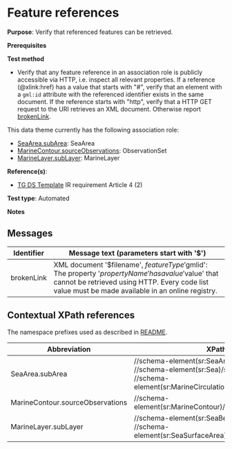 # Feature references

**Purpose**: Verify that referenced features can be retrieved.

**Prerequisites**

**Test method**

* Verify that any feature reference in an association role is publicly accessible via HTTP, i.e. inspect all relevant properties. If a reference (@xlink:href) has a value that starts with "#", verify that an element with a `gml:id` attribute with the referenced identifier exists in the same document. If the reference starts with "http", verify that a HTTP GET request to the URI retrieves an XML document. Otherwise report [brokenLink](#brokenLink).

This data theme currently has the following association role:

* [SeaArea.subArea](#subArea): SeaArea
* [MarineContour.sourceObservations](#sourceObservations): ObservationSet
* [MarineLayer.subLayer](#subLayer): MarineLayer 

**Reference(s)**: 

* [TG DS Template](./README.md#ref_TG_DS_tmpl) IR requirement Article 4 (2)

**Test type**: Automated

**Notes**

## Messages

Identifier  |  Message text (parameters start with '$')
---------------------------------------------------------- | -------------------------------------------------------------------------
brokenLink <a name="brokenLink"/>  |  XML document '$filename', $featureType '$gmlid': The property '$propertyName' has a value '$value' that cannot be retrieved using HTTP. Every code list value must be made available in an online registry. 

## Contextual XPath references

The namespace prefixes used as described in [README](./README.md#namespaces).

Abbreviation                         |  XPath expression    | Multiplicity    | Voidable
------------------------------------ | ---------------------|-----------------|------------
SeaArea.subArea <a name ="subArea"></a>	| //schema-element(sr:SeaArea)/sr:subArea/@xlink:href <br> //schema-element(sr:Sea)/sr:subArea/@xlink:href <br> //schema-element(sr:MarineCirculationZone)/sr:subArea/@xlink:href | 0..\* | No
MarineContour.sourceObservations <a name ="sourceObservations"></a>	| //schema-element(sr:MarineContour)/sr:sourceObservations/@xlink:href | 0..\* | No
MarineLayer.subLayer <a name ="subLayer"></a>	| //schema-element(sr:SeaBedArea)/sr:subLayer/@xlink:href <br> //schema-element(sr:SeaSurfaceArea)/sr:subLayer/@xlink:href | 0..\* | No